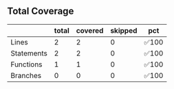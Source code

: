 ## Total Coverage
||total|covered|skipped|pct|
|-|-|-|-|-|
|Lines|2|2|0|:white_check_mark:100|
|Statements|2|2|0|:white_check_mark:100|
|Functions|1|1|0|:white_check_mark:100|
|Branches|0|0|0|:white_check_mark:100|

